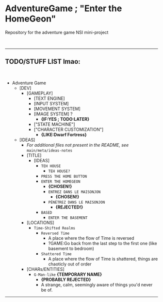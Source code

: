# AdventureGame ; "Enter the HomeGeon"
Repository for the adventure game NSI mini-project

&nbsp;

---

## TODO/STUFF LIST lmao:
&nbsp;

- Adventure Game
  - [DEV]
    - [GAMEPLAY]
      - [TEXT ENGINE]
      - [INPUT SYSTEM]
      - [MOVEMENT SYSTEM]
      - [IMAGE SYSTEM] ?
        - **{IF:YES ; TODO:LATER}**
      - ["STATE MACHINE"]
      - ["CHARACTER CUSTOMIZATION"]
        - **{LIKE:Dwarf Fortress}**
  - [IDEAS]
    - *For additional files not present in the README, see* `main/meta/ideas-notes`
    - [TITLE]
      - [IDEAS]
        - `TEH HOUSE`
          - `TEH HOUSE?`
        - `PRESS THE HOME BUTTON`
        - `ENTER THE HOMEGEON`
          - **{CHOSEN!}**
          - `ENTREZ DANS LE MAISONJON`
            - **{CHOSEN!}**
          - `PÉNÉTREZ DANS LE MAISONJON`
            - **{REJECTED!}**
        - `BASED`
          - `ENTER THE BASEMENT`
        <!--- "[insert chemical element here]" -->
    - [LOCATIONS]
      - `Time-Shifted Realms`
        - `Reversed Time`
          - A place where the flow of Time is reversed
          - ?GAME:Go back from the last step to the first one (like basement to bedroom)
        - `Shattered Time`
          - A place where the flow of Time is shattered, things are chaoticly out of order
    - [CHARs/ENTITIES]
      - `G-Man-like` **{TEMPORARY NAME}**
        - **{PROBABLY REJECTED}**
        - A strange, calm, seemingly aware of things you'd never be of.

---